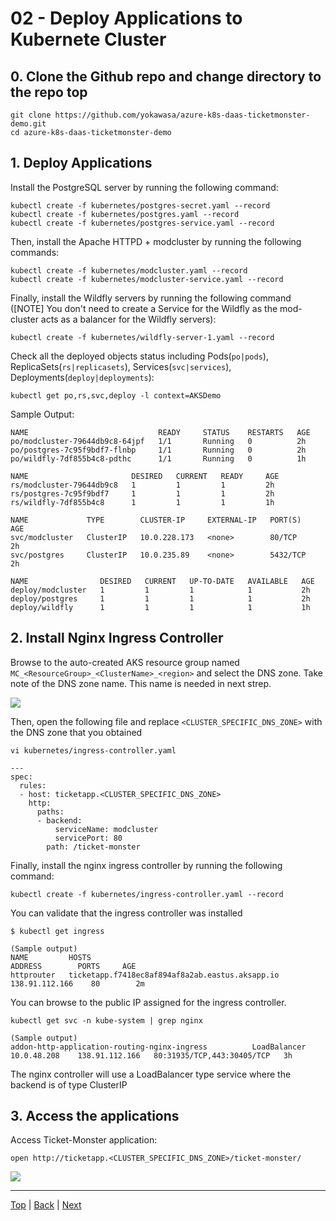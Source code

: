 # 02 - Deploy Applications to Kubernete Cluster

## 0. Clone the Github repo and change directory to the repo top
```
git clone https://github.com/yokawasa/azure-k8s-daas-ticketmonster-demo.git
cd azure-k8s-daas-ticketmonster-demo
```

## 1.  Deploy Applications

Install the PostgreSQL server by running the following command:
```
kubectl create -f kubernetes/postgres-secret.yaml --record
kubectl create -f kubernetes/postgres.yaml --record
kubectl create -f kubernetes/postgres-service.yaml --record
```

Then, install the Apache HTTPD + modcluster by running the following commands:
```
kubectl create -f kubernetes/modcluster.yaml --record
kubectl create -f kubernetes/modcluster-service.yaml --record
```

Finally, install the Wildfly servers by running the following command ([NOTE] You don't need to create a Service for the Wildfly as the mod-cluster acts as a balancer for the Wildfly servers):
```
kubectl create -f kubernetes/wildfly-server-1.yaml --record
```

Check all the deployed objects status including Pods(`po|pods`), ReplicaSets(`rs|replicasets`), Services(`svc|services`), Deployments(`deploy|deployments`):
```
kubectl get po,rs,svc,deploy -l context=AKSDemo
```
Sample Output:
```
NAME                             READY     STATUS    RESTARTS   AGE
po/modcluster-79644db9c8-64jpf   1/1       Running   0          2h
po/postgres-7c95f9bdf7-flnbp     1/1       Running   0          2h
po/wildfly-7df855b4c8-pdthc      1/1       Running   0          1h

NAME                       DESIRED   CURRENT   READY     AGE
rs/modcluster-79644db9c8   1         1         1         2h
rs/postgres-7c95f9bdf7     1         1         1         2h
rs/wildfly-7df855b4c8      1         1         1         1h

NAME             TYPE        CLUSTER-IP     EXTERNAL-IP   PORT(S)    AGE
svc/modcluster   ClusterIP   10.0.228.173   <none>        80/TCP     2h
svc/postgres     ClusterIP   10.0.235.89    <none>        5432/TCP   2h

NAME                DESIRED   CURRENT   UP-TO-DATE   AVAILABLE   AGE
deploy/modcluster   1         1         1            1           2h
deploy/postgres     1         1         1            1           2h
deploy/wildfly      1         1         1            1           1h
```


## 2. Install Nginx Ingress Controller

Browse to the auto-created AKS resource group named `MC_<ResourceGroup>_<ClusterName>_<region>` and select the DNS zone. Take note of the DNS zone name. This name is needed in next strep.

![](../images/ingress-dns-name.png)

Then, open the following file and replace `<CLUSTER_SPECIFIC_DNS_ZONE>` with the DNS zone that you obtained

```
vi kubernetes/ingress-controller.yaml

---
spec:
  rules:
  - host: ticketapp.<CLUSTER_SPECIFIC_DNS_ZONE>
    http:
      paths:
      - backend:
          serviceName: modcluster
          servicePort: 80
        path: /ticket-monster
```

Finally, install the nginx ingress controller by running the following command:
```
kubectl create -f kubernetes/ingress-controller.yaml --record
```

You can validate that the ingress controller was installed
```
$ kubectl get ingress

(Sample output)
NAME         HOSTS                                                ADDRESS        PORTS     AGE
httprouter   ticketapp.f7418ec8af894af8a2ab.eastus.aksapp.io   138.91.112.166    80        2m
```

You can browse to the public IP assigned for the ingress controller.
```
kubectl get svc -n kube-system | grep nginx

(Sample output)
addon-http-application-routing-nginx-ingress          LoadBalancer   10.0.48.208    138.91.112.166   80:31935/TCP,443:30405/TCP   3h
```
The nginx controller will use a LoadBalancer type service where the backend is of type ClusterIP

## 3. Access the applications

Access Ticket-Monster application:
```
open http://ticketapp.<CLUSTER_SPECIFIC_DNS_ZONE>/ticket-monster/
```
![](../images/ticket-monster-app.png)

---
[Top](../README.md) | [Back](01-create-aks-cluster.md) | [Next](03-manage-aks-cluster.md)
